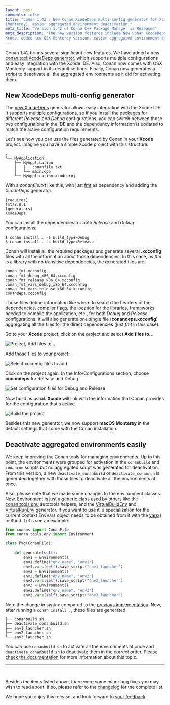 ```yaml
---
layout: post
comments: false
title: "Conan 1.42 : New Conan XcodeDeps multi-config generator for Xcode, added new OSX version 12.0
(Monterey), easier aggregated environment deactivation." 
meta_title: "Version 1.42 of Conan C++ Package Manager is Released" 
meta_description: "The new version features include New Conan XcodeDeps multi-config generator for
Xcode, added new OSX Monterey version, easier aggregated environment deactivation and much more..."
---
```


<script type="application/ld+json">
{ "@context": "https://schema.org", 
 "@type": "TechArticle",
 "headline": "Version 1.42 of Conan C++ Package Manager is Released",
 "alternativeHeadline": "Learn all about the new 1.42 Conan C/C++ package manager version",
 "image": "https://docs.conan.io/en/latest/_images/frogarian.png",
 "author": "Conan Team", 
 "genre": "C/C++", 
 "keywords": "c c++ package manager conan release", 
 "publisher": {
    "@type": "Organization",
    "name": "Conan.io",
    "logo": {
      "@type": "ImageObject",
      "url": "https://media.jfrog.com/wp-content/uploads/2017/07/20134853/conan-logo-text.svg"
    }
},
 "datePublished": "2021-09-09",
 "description": "New Conan XcodeDeps multi-config generator for Xcode, added new OSX version 12.0 (Monterey), easier aggregated environment handling.",
 }
</script>


Conan 1.42 brings several significant new features. We have added a new [conan.tool.XcodeDeps
generator](https://docs.conan.io/en/latest/reference/conanfile/tools/apple.html), which supports
multiple configurations and easy integration with the Xcode IDE. Also, Conan now comes with OSX
Monterey support in its default settings. Finally, Conan now generates a script to deactivate all the
aggregated environments as it did for activating them.


## New XcodeDeps multi-config generator

The [new XcodeDeps](https://docs.conan.io/en/latest/reference/conanfile/tools/apple.html) generator
allows easy integration with the Xcode IDE. It supports multiple configurations, so if you install
the packages for different *Release* and *Debug* configurations, you can switch between those two
configurations in the IDE and the dependency information is updated to match the active configuration
requirements.

Let's see how you can use the files generated by Conan in your **Xcode** project. Imagine you have a
simple Xcode project with this structure:

```
.
└── MyApplication
    ├── MyApplication
    │   ├── conanfile.txt
    │   └── main.cpp
    └── MyApplication.xcodeproj
```

With a *conanfile.txt* like this, with just [fmt](https://conan.io/center/fmt) as dependency and
adding the *XcodeDeps* generator:

```
[requires]
fmt/8.0.1
[generators]
XcodeDeps
```

You can install the dependencies for both *Release* and *Debug* configurations:

```
$ conan install . -s build_type=Debug
$ conan install . -s build_type=Release
```

Conan will install all the required packages and generate several **.xcconfig** files with all
the information about those dependencies. In this case, as *ftm* is a library with no transitive
dependencies, the generated files are:

```
conan_fmt.xcconfig
conan_fmt_debug_x86_64.xcconfig
conan_fmt_release_x86_64.xcconfig
conan_fmt_vars_debug_x86_64.xcconfig
conan_fmt_vars_release_x86_64.xcconfig
conandeps.xcconfig
```

Those files define information like where to search the headers of the dependencies, compiler
flags, the location for the libraries, frameworks needed to compile the application, etc., for both
*Debug* and *Release* configurations. It will also generate one single file (**conandeps.xcconfig**)
aggregating all the files for the direct dependencies (just *fmt* in this case).

Go to your **Xcode** project, click on the project and select **Add files to…**

<p class="centered">
    <img src="{{ site.url }}/assets/post_images/2021-11-10/1-add_files_to_project.png" align="center" alt="Project, Add files to..."/>
</p>

Add those files to your project:

<p class="centered">
    <img src="{{ site.url }}/assets/post_images/2021-11-10/2-select_files.png" align="center" alt="Select xcconfig files to add"/>
</p>

Click on the project again. In the Info/Configurations section, choose **conandeps** for Release and
Debug.

<p class="centered">
    <img src="{{ site.url }}/assets/post_images/2021-11-10/3-set_config_files.png" align="center" alt="Set configuration files for Debug and Release"/>
</p>

Now build as usual. **Xcode** will link with the information that Conan provides for the configuration
that's active.

<p class="centered">
    <img src="{{ site.url }}/assets/post_images/2021-11-10/4-build_project.png" align="center" alt="Build the project"/>
</p>

Besides this new generator, we now support **macOS Monterey** in the default settings that come with
the Conan installation.

## Deactivate aggregated environments easily 

We keep improving the Conan tools for managing environments. Up to this point, the
environments were grouped for activation in the `conanbuild` and `conanrun` scripts but no aggregated
script was generated for deactivation. From this version, a new `deactivate_conanbuild` or
`deactivate_conanrun` is generated together with those files to deactivate all the environments at
once.


Also, please note that we made some changes to the environment classes. Now, [Environment](https://docs.conan.io/en/latest/reference/conanfile/tools/env/environment.html) is just a generic class used by others like the [conan.tools.gnu](https://docs.conan.io/en/latest/reference/conanfile/tools/gnu.html#conan-tools-gnu) autotools helpers, and the [VirtualBuildEnv](https://docs.conan.io/en/latest/reference/conanfile/tools/env/virtualbuildenv.html#conan-tools-env-virtualbuildenv) and [VirtualRunEnv](https://docs.conan.io/en/latest/reference/conanfile/tools/env/virtualrunenv.html#conan-tools-env-virtualrunenv) generator. If you want to use it, a specialization for the current context EnvVars object needs to be obtained from it with the [vars()](https://docs.conan.io/en/latest/reference/conanfile/tools/env/environment.html#obtaining-environment-variables) method. Let's see an example:

```python
from conans import ConanFile
from conan.tools.env import Environment

class Pkg(ConanFile):

    def generate(self):
        env1 = Environment()
        env1.define("env_name", "env1")
        env1.vars(self).save_script("env1_launcher")
        env2 = Environment()
        env2.define("env_name", "env2")
        env2.vars(self).save_script("env2_launcher")
        env3 = Environment()
        env2.define("env_name", "env3")
        env2.vars(self).save_script("env3_launcher")
```

Note the change in syntax compared to the [previous
implementation](https://blog.conan.io/2021/10/14/New-conan-release-1-41.html). Now, after running  a
`conan install .`, these files are generated:

```
├── conanbuild.sh
├── deactivate_conanbuild.sh
├── env1_launcher.sh
├── env2_launcher.sh
└── env3_launcher.sh
```

You can use `conanbuild.sh` to activate all the environments at once and `deactivate_conanbuild.sh`
to deactivate them in the correct order. Please [check the
documentation](https://docs.conan.io/en/latest/reference/conanfile/tools/env.html) for more
information about this topic.

---

<br>

Besides the items listed above, there were some minor bug fixes you may wish to
read about. If so, please refer to the
[changelog](https://docs.conan.io/en/latest/changelog.html#oct-2021) for the
complete list.

We hope you enjoy this release, and look forward to [your
feedback](https://github.com/conan-io/conan/issues).
